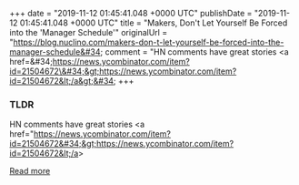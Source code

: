 +++
date = "2019-11-12 01:45:41.048 &#43;0000 UTC"
publishDate = "2019-11-12 01:45:41.048 &#43;0000 UTC"
title = &#34;Makers, Don&#39;t Let Yourself Be Forced into the &#39;Manager Schedule&#39;&#34;
originalUrl = &#34;https://blog.nuclino.com/makers-don-t-let-yourself-be-forced-into-the-manager-schedule&#34;
comment = &#34;HN comments have great stories &lt;a href=\&#34;https://news.ycombinator.com/item?id=21504672\&#34;&gt;https://news.ycombinator.com/item?id=21504672&lt;/a&gt;&#34;
+++

### TLDR

HN comments have great stories &lt;a href=&#34;https://news.ycombinator.com/item?id=21504672&#34;&gt;https://news.ycombinator.com/item?id=21504672&lt;/a&gt;

[Read more](https://blog.nuclino.com/makers-don-t-let-yourself-be-forced-into-the-manager-schedule)
